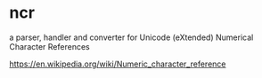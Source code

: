 # ncr
a parser, handler and converter for Unicode (eXtended) Numerical Character References 


https://en.wikipedia.org/wiki/Numeric_character_reference

